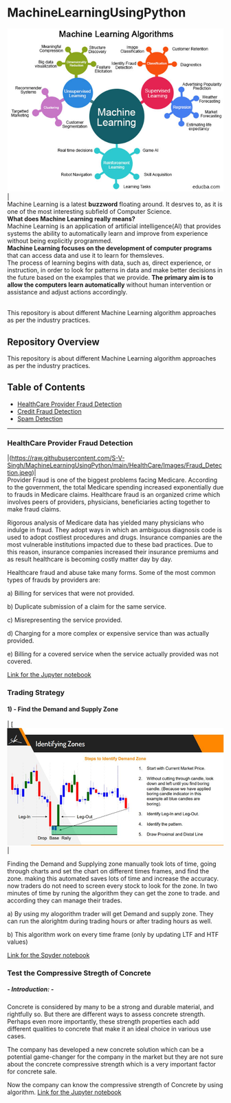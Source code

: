 
# MachineLearningUsingPython
[![Machine Learning](https://raw.githubusercontent.com/S-V-Singh/MachineLearningUsingPython/main/Images/Categories-of-Machine-Learning.jpg "Machine Learning")](https://raw.githubusercontent.com/S-V-Singh/MachineLearningUsingPython/main/Images/Categories-of-Machine-Learning.jpg "Machine Learning")|<br>
Machine Learning is a latest __buzzword__ floating around. It desrves to, as it is one of the most interesting subfield of Computer Science.<br>
__What does Machine Learning really means?__<br>
Machine Learning is an application of artificial intelligence(AI) that provides systems the ability  to automatically learn and improve from experience without being explicitly programmed.<br>
__Machine Learning focuses on the development of computer programs__ that can access data and use it to learn for themsleves.<br>
The process of learning begins with data, such as, direct experience, or instruction, in order to look for patterns in data and make better decisions in the future based on the examples that we provide. __The primary aim is to allow the computers learn automatically__ without human intervention or assistance and adjust actions accordingly.
<br><br>

This repository is about different Machine Learning algorithm approaches as per the industry practices.

## Repository Overview
This repository is about different Machine Learning algorithm approaches as per the industry practices.

## Table of Contents
- [HealthCare Provider Fraud Detection](#section1)<br>
- [Credit Fraud Detection](#section2)<br>
- [Spam Detection](#section3)<br>
___
<a id=section1></a>
### HealthCare Provider Fraud Detection
|(https://raw.githubusercontent.com/S-V-Singh/MachineLearningUsingPython/main/HealthCare/Images/Fraud_Detection.jpeg)|<br>
Provider Fraud is one of the biggest problems facing Medicare. According to the government, the total Medicare spending increased exponentially due to frauds in Medicare claims. Healthcare fraud is an organized crime which involves peers of providers, physicians, beneficiaries acting together to make fraud claims.

Rigorous analysis of Medicare data has yielded many physicians who indulge in fraud. They adopt ways in which an ambiguous diagnosis code is used to adopt costliest procedures and drugs. Insurance companies are the most vulnerable institutions impacted due to these bad practices. Due to this reason, insurance companies increased their insurance premiums and as result healthcare is becoming costly matter day by day.

Healthcare fraud and abuse take many forms. Some of the most common types of frauds by providers are:

a) Billing for services that were not provided.

b) Duplicate submission of a claim for the same service.

c) Misrepresenting the service provided.

d) Charging for a more complex or expensive service than was actually provided.

e) Billing for a covered service when the service actually provided was not covered. <br>

[Link for the Jupyter notebook](https://github.com/S-V-Singh/MachineLearningUsingPython/blob/main/Trading%20Strategies/Demand%20%26%20Supply%20Zone.py "Link for the Jupyter notebook")

<a id=section1></a>
### Trading Strategy
#### 1) - Find the Demand and Supply Zone
| [![](https://raw.githubusercontent.com/S-V-Singh/MachineLearningUsingPython/main/Trading%20Strategies/Images/Demand%20and%20supply%20zone.JPG)|<br>

Finding the Demand and Supplying zone manually took lots of time, going through charts and set the chart on different times frames, and find the zone. making this automated saves lots of time and increase the accuracy. now traders do not need to screen every stock to look for the zone. In two minutes of time by runing the algorithm they can get the zone to trade. and according they can manage their trades.

a) By using my alogorithm trader will get Demand and supply zone. They can run the alorightm during trading hours or after trading hours as well.

b) This algorithm work on every time frame (only by updating LTF and HTF values)

[Link for the Spyder notebook](https://github.com/S-V-Singh/MachineLearningUsingPython/blob/main/Trading%20Strategies/Demand%20%26%20Supply%20Zone.py "Link for the Jupyter notebook")

<a id=section1></a>
### Test the Compressive Stregth of Concrete

##### - Introduction: -
Concrete is considered by many to be a strong and durable material, and rightfully so. But there are different ways to assess concrete strength. Perhaps even more importantly, these strength properties each add different qualities to concrete that make it an ideal choice in various use cases.

The company has developed a new concrete solution which can be a potential game-changer for the company in the market but they are not sure about the concrete compressive strength which is a very important factor for concrete sale.

Now the company can know the compressive strength of Concrete by using algorithm.
[Link for the Jupyter notebook](https://github.com/S-V-Singh/MachineLearningUsingPython/blob/main/Compressive%20Strength.ipynb "Link for the Jupyter notebook")
